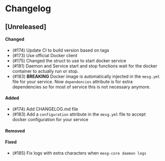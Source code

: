 # Changelog

## [Unreleased]

#### Changed
- (#174) Update CI to build version based on tags
- (#173) Use official Docker client
- (#175) Changed the struct to use to start docker service
- (#181) Daemon and Service start and stop functions wait for the docker container to actually run or stop.
- (#183) **BREAKING** Docker image is automatically injected in the `mesg.yml` file for your service. Now `dependencies` attribute is for extra dependencies so for most of service this is not necessary anymore.

#### Added
- (#174) Add CHANGELOG.md file
- (#183) Add a `configuration` attribute in the `mesg.yml` file to accept docker configuration for your service

#### Removed

#### Fixed
- (#185) Fix logs with extra characters when `mesg-core daemon logs`